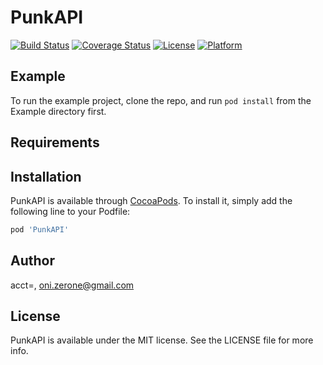 # PunkAPI

[![Build Status](https://travis-ci.com/Oni-zerone/PunkAPI.svg?branch=develop)](https://travis-ci.com/Oni-zerone/PunkAPI)
[![Coverage Status](https://coveralls.io/repos/github/Oni-zerone/PunkAPI/badge.svg?branch=feature%2FRandom-beer-request)](https://coveralls.io/github/Oni-zerone/PunkAPI?branch=feature%2FRandom-beer-request)
[![License](https://img.shields.io/cocoapods/l/PunkAPI.svg?style=flat)](https://cocoapods.org/pods/PunkAPI)
[![Platform](https://img.shields.io/cocoapods/p/PunkAPI.svg?style=flat)](https://cocoapods.org/pods/PunkAPI)

## Example

To run the example project, clone the repo, and run `pod install` from the Example directory first.

## Requirements

## Installation

PunkAPI is available through [CocoaPods](https://cocoapods.org). To install
it, simply add the following line to your Podfile:

```ruby
pod 'PunkAPI'
```

## Author

acct<blob>=<NULL>, oni.zerone@gmail.com

## License

PunkAPI is available under the MIT license. See the LICENSE file for more info.
